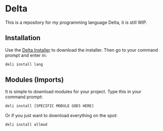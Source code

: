 # Delta
This is a repository for my programming language Delta, it is still WIP.

## Installation
Use the [Delta Installer](http://about:blank) to download the installer. Then go to your command prompt and enter in:

````bash
deli install lang
````
## Modules (Imports)
It is simple to download modules for your project. Type this in your command prompt:

````bash
deli install [SPECIFIC MODULE GOES HERE]
````
Or if you just want to download everything on the spot:

````bash
deli install allmod
````

